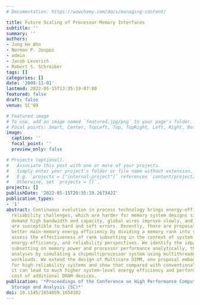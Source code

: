 ```yaml
---
# Documentation: https://wowchemy.com/docs/managing-content/

title: Future Scaling of Processor-Memory Interfaces
subtitle: ''
summary: ''
authors:
- Jung Ho Ahn
- Norman P. Jouppi
- admin
- Jacob Leverich
- Robert S. Schreiber
tags: []
categories: []
date: '2009-11-01'
lastmod: 2022-05-15T13:35:19-07:00
featured: false
draft: false
venue: SC'09

# Featured image
# To use, add an image named `featured.jpg/png` to your page's folder.
# Focal points: Smart, Center, TopLeft, Top, TopRight, Left, Right, BottomLeft, Bottom, BottomRight.
image:
  caption: ''
  focal_point: ''
  preview_only: false

# Projects (optional).
#   Associate this post with one or more of your projects.
#   Simply enter your project's folder or file name without extension.
#   E.g. `projects = ["internal-project"]` references `content/project/deep-learning/index.md`.
#   Otherwise, set `projects = []`.
projects: []
publishDate: '2022-05-15T20:35:19.267342Z'
publication_types:
- '1'
abstract: Continuous evolution in process technology brings energy-efficiency and
  reliability challenges, which are harder for memory system designs since chip multiprocessors
  demand high bandwidth and capacity, global wires improve slowly, and more cells
  are susceptible to hard and soft errors. Recently, there are proposals aiming at
  better main-memory energy efficiency by dividing a memory rank into subsets.We holistically
  assess the effectiveness of rank subsetting in the context of system-wide performance,
  energy-efficiency, and reliability perspectives. We identify the impact of rank
  subsetting on memory power and processor performance analytically, then verify the
  analyses by simulating a chipmultiprocessor system using multithreaded and consolidated
  workloads. We extend the design of Multicore DIMM, one proposal embodying rank subsetting,
  for high-reliability systems and show that compared with conventional chipkill approaches,
  it can lead to much higher system-level energy efficiency and performance at the
  cost of additional DRAM devices.
publication: '*Proceedings of the Conference on High Performance Computing Networking,
  Storage and Analysis (SC)*'
doi: 10.1145/1654059.1654102
---
```

